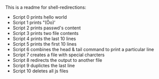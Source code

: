 This is a readme for shell-redirections:
- Script 0 prints hello world
- Script 1 prints "(Ôo)'
- Script 2 prints passwd's content
- Script 3 prints two file contents
- Script 4 prints the last 10 lines
- Script 5 prints the first 10 lines
- Script 6 combines the  head & tail command to print a particular line
- Script 7 creates a file with special charcters
- Script 8 redirects the output to another file
- Script 9 duplictes the last line
- Script 10 deletes all js files
